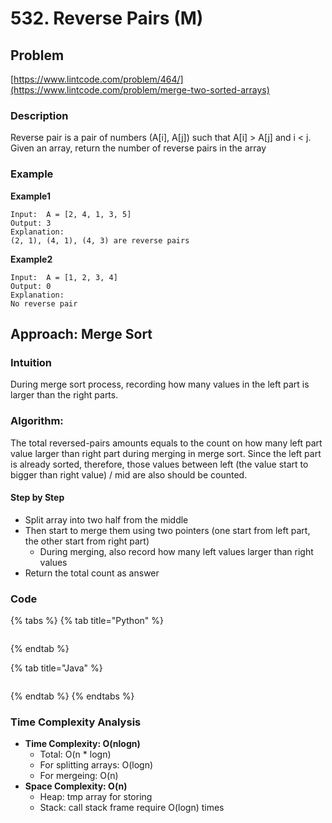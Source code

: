 # 532. Reverse Pairs \(M\)

## Problem

[https://www.lintcode.com/problem/464/](https://www.lintcode.com/problem/merge-two-sorted-arrays)

### Description 

Reverse pair is a pair of numbers \(A\[i\], A\[j\]\) such that A\[i\] &gt; A\[j\] and i &lt; j. Given an array, return the number of reverse pairs in the array

### Example

**Example1**

```text
Input:  A = [2, 4, 1, 3, 5]
Output: 3
Explanation:
(2, 1), (4, 1), (4, 3) are reverse pairs
```

**Example2**

```text
Input:  A = [1, 2, 3, 4]
Output: 0
Explanation:
No reverse pair
```

## Approach: Merge Sort

### Intuition 

During merge sort process, recording how many values in the left part is larger than the right parts. 

### Algorithm:

The total reversed-pairs amounts equals to the count on how many left part value larger than right part during merging in merge sort. Since the left part is already sorted, therefore, those values between left \(the value start to bigger than right value\) / mid are also should be counted. 

#### Step by Step

* Split array into two half from the middle
* Then start to merge them using two pointers \(one start from left part, the other start from right part\)
  * During merging, also record how many left values larger than right values
* Return the total count as answer

### Code

{% tabs %}
{% tab title="Python" %}
```python

```
{% endtab %}

{% tab title="Java" %}
```java

```
{% endtab %}
{% endtabs %}

### Time Complexity Analysis

* **Time Complexity: O\(nlogn\)**
  * Total: O\(n \* logn\)
  * For splitting arrays: O\(logn\)
  * For mergeing: O\(n\)
* **Space Complexity: O\(n\)**
  * Heap: tmp array for storing
  * Stack: call stack frame require O\(logn\) times

